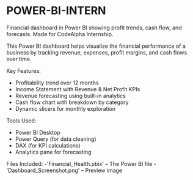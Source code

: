 # POWER-BI-INTERN
Financial dashboard in Power BI showing profit trends, cash flow, and forecasts. Made for CodeAlpha Internship.

This Power BI dashboard helps visualize the financial performance of a business by tracking revenue, expenses, profit margins, and cash flows over time.

Key Features:
- Profitability trend over 12 months
- Income Statement with Revenue & Net Profit KPIs
- Revenue forecasting using built-in analytics
- Cash flow chart with breakdown by category
- Dynamic slicers for monthly exploration

Tools Used:
- Power BI Desktop
- Power Query (for data cleaning)
- DAX (for KPI calculations)
- Analytics pane for forecasting

Files Included:
-'Financial_Health.pbix' – The Power BI file
-'Dashboard_Screenshot.png' – Preview image
